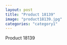 ```yaml
---
layout: post
title: "Product 18139"
image: "product18139.jpg"
categories: "category1"
---
```

Product 18139
